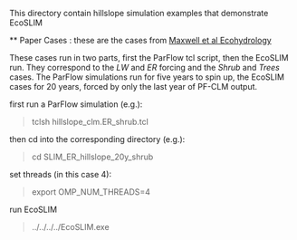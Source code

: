 This directory contain hillslope simulation examples that demonstrate EcoSLIM

** Paper Cases : these are the cases from [Maxwell et al Ecohydrology](https://doi.org/10.1002/eco.2042)

 These cases run in two parts, first the ParFlow tcl script, then the EcoSLIM run.  They correspond to the *LW* and *ER* forcing and the *Shrub* and *Trees* cases.  The ParFlow simulations run for five years to spin up, the EcoSLIM cases for 20 years, forced by only the last year of PF-CLM output.

 first run a ParFlow simulation (e.g.):
 >tclsh hillslope_clm.ER_shrub.tcl

 then cd into the corresponding directory (e.g.):
 >cd SLIM_ER_hillslope_20y_shrub

 set threads (in this case 4):
 >export OMP_NUM_THREADS=4

 run EcoSLIM
 >../../../../EcoSLIM.exe
